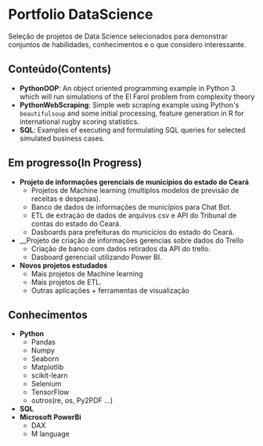 # Portfolio DataScience
Seleção de projetos de Data Science selecionados para demonstrar conjuntos de habilidades, conhecimentos e o que considero interessante.

## Conteúdo(Contents)
* __PythonOOP__: An object oriented programming example in Python 3 which will run simulations of the El Farol problem from complexity theory
* __PythonWebScraping__: Simple web scraping example using Python's `beautifulsoup` and some initial processing, feature generation in R for international rugby scoring statistics.
* __SQL__: Examples of executing and formulating SQL queries for selected simulated business cases.

## Em progresso(In Progress)
* __Projeto de informações gerenciais de municípios do estado do Ceará__
  * Projetos de Machine learning (multiplos modelos de previsão de receitas e despesas).
  * Banco de dados de informações de municípios para Chat Bot.
  * ETL de extração de dados de arquivos csv e API do Tribunal de contas do estado do Ceará.
  * Dasboards para prefeituras do municícios do estado do Ceará.
* __Projeto de criação de informações gerencias sobre dados do Trello
  * Criação de banco com dados retirados da API do trello.
  * Dasboard gerenciail utilizando Power BI.
* __Novos projetos estudados__
  * Mais projetos de Machine learning
  * Mais projetos de ETL.
  * Outras aplicações + ferramentas de visualização

## Conhecimentos
 * __Python__
   * Pandas
   * Numpy
   * Seaborn
   * Matplotlib
   * scikit-learn
   * Selenium
   * TensorFlow
   * outros(re, os, Py2PDF ...)
 * __SQL__
 * __Microsoft PowerBi__
   * DAX
   * M language
